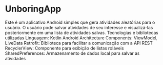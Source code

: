 # UnboringApp
Este é um aplicativo Android simples que gera atividades aleatórias para o usuário. O usuário pode salvar atividades de seu interesse e visualizá-las posteriormente em uma lista de atividades salvas.
Tecnologias e bibliotecas utilizadas
Linguagem: Kotlin
Android Architecture Components: ViewModel, LiveData
Retrofit: Biblioteca para facilitar a comunicação com a API REST
RecyclerView: Componente para exibição de listas roláveis
SharedPreferences: Armazenamento de dados local para salvar as atividades

